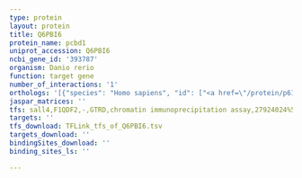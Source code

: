 ```yaml
---
type: protein
layout: protein
title: Q6PBI6
protein_name: pcbd1
uniprot_accession: Q6PBI6
ncbi_gene_id: '393787'
organism: Danio rerio
function: target gene
number_of_interactions: '1'
orthologs: '[{"species": "Homo sapiens", "id": ["<a href=\"/protein/p61457\">P61457</a>"]}, {"species": "Mus musculus", "id": ["<a href=\"/protein/p61458\">P61458</a>"]}, {"species": "Rattus norvegicus", "id": ["<a href=\"/protein/p61459\">P61459</a>"]}, {"species": "Caenorhabditis elegans", "id": ["<a href=\"/protein/q9tzh6\">Q9TZH6</a>"]}]'
jaspar_matrices: ''
tfs: sall4,F1QDF2,-,GTRD,chromatin immunoprecipitation assay,27924024%5Buid%5D,No
targets: ''
tfs_download: TFLink_tfs_of_Q6PBI6.tsv
targets_download: ''
bindingSites_download: ''
binding_sites_ls: ''

---
```

